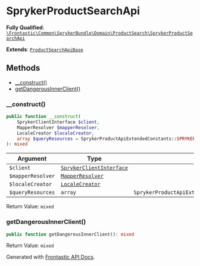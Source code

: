 #  SprykerProductSearchApi

**Fully Qualified**: [`\Frontastic\Common\SprykerBundle\Domain\ProductSearch\SprykerProductSearchApi`](../../../../../src/php/SprykerBundle/Domain/ProductSearch/SprykerProductSearchApi.php)

**Extends**: [`ProductSearchApiBase`](../../../ProductSearchApiBundle/Domain/ProductSearchApiBase.md)

## Methods

* [__construct()](#__construct)
* [getDangerousInnerClient()](#getdangerousinnerclient)

### __construct()

```php
public function __construct(
    SprykerClientInterface $client,
    MapperResolver $mapperResolver,
    LocaleCreator $localeCreator,
    array $queryResources = SprykerProductApiExtendedConstants::SPRYKER_PRODUCT_QUERY_RESOURCES
): mixed
```

Argument|Type|Default|Description
--------|----|-------|-----------
`$client`|[`SprykerClientInterface`](../SprykerClientInterface.md)||
`$mapperResolver`|[`MapperResolver`](../MapperResolver.md)||
`$localeCreator`|[`LocaleCreator`](../Locale/LocaleCreator.md)||
`$queryResources`|`array`|`SprykerProductApiExtendedConstants::SPRYKER_PRODUCT_QUERY_RESOURCES`|

Return Value: `mixed`

### getDangerousInnerClient()

```php
public function getDangerousInnerClient(): mixed
```

Return Value: `mixed`

Generated with [Frontastic API Docs](https://github.com/FrontasticGmbH/apidocs).
